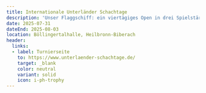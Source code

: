 ```yaml
---
title: Internationale Unterländer Schachtage
description: 'Unser Flaggschiff: ein viertägiges Open in drei Spielstärkeklassen (A-, B- und C-Turnier).'
date: 2025-07-31
dateEnd: 2025-08-03
location: Böllingertalhalle, Heilbronn-Biberach
header:
  links:
  - label: Turnierseite
    to: https://www.unterlaender-schachtage.de/
    target: _blank
    color: neutral
    variant: solid
    icon: i-ph-trophy
---
```

